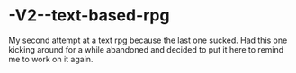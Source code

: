 # -V2--text-based-rpg

My second attempt at a text rpg because the last one sucked. Had this one kicking around for a while abandoned and decided to put it here to remind me to work on it again.
